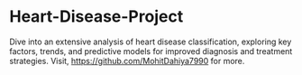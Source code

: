 # Heart-Disease-Project
Dive into an extensive analysis of heart disease classification, exploring key factors, trends, and predictive models for improved diagnosis and treatment strategies. Visit, https://github.com/MohitDahiya7990 for more.
